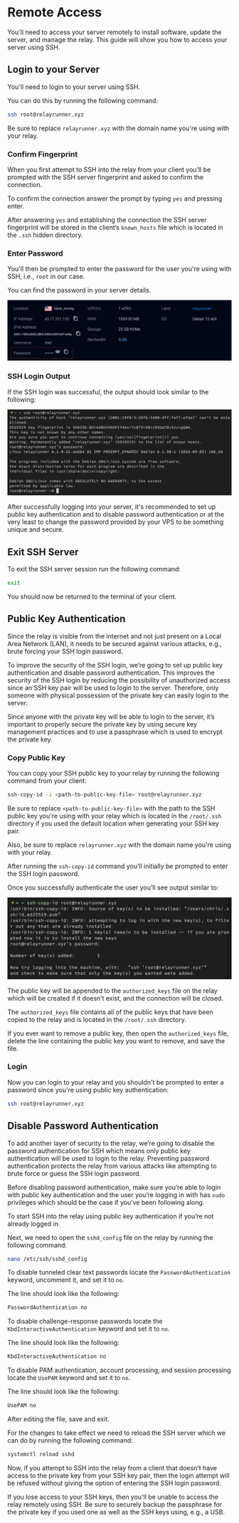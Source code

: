 # Remote Access

You'll need to access your server remotely to install software, update the server, and manage the relay. This guide will show you how to access your server using SSH.

## Login to your Server

You'll need to login to your server using SSH.

You can do this by running the following command:

```bash
ssh root@relayrunner.xyz
```

Be sure to replace `relayrunner.xyz` with the domain name you're using with your relay.

### Confirm Fingerprint

When you first attempt to SSH into the relay from your client you’ll be prompted with the SSH server fingerprint and asked to confirm the connection.

To confirm the connection answer the prompt by typing `yes` and pressing enter.

After answering `yes` and establishing the connection the SSH server fingerprint will be stored in the client’s `known_hosts` file which is located in the `.ssh` hidden directory.

### Enter Password

You'll then be prompted to enter the password for the user you're using with SSH, i.e., `root` in our case.

You can find the password in your server details.

![Server Password](../images/server-password.png)

### SSH Login Output

If the SSH login was successful, the output should look similar to the following:

![SSH into Server](../images/ssh-into-server.png)

After successfully logging into your server, it's recommended to set up public key authentication and to disable password authentication or at the very least to change the password provided by your VPS to be something unique and secure.

## Exit SSH Server

To exit the SSH server session run the following command:

```bash
exit
```

You should now be returned to the terminal of your client.

## Public Key Authentication

Since the relay is visible from the internet and not just present on a Local Area Network (LAN), it needs to be secured against various attacks, e.g., brute forcing your SSH login password.

To improve the security of the SSH login, we’re going to set up public key authentication and disable password authentication. This improves the security of the SSH login by reducing the possibility of unauthorized access since an SSH key pair will be used to login to the server. Therefore, only someone with physical possession of the private key can easily login to the server.

Since anyone with the private key will be able to login to the server, it’s important to properly secure the private key by using secure key management practices and to use a passphrase which is used to encrypt the private key.

### Copy Public Key

You can copy your SSH public key to your relay by running the following command from your client:

```bash
ssh-copy-id -i <path-to-public-key-file> root@relayrunner.xyz
```

Be sure to replace `<path-to-public-key-file>` with the path to the SSH public key you're using with your relay which is located in the `/root/.ssh` directory if you used the default location when generating your SSH key pair.

Also, be sure to replace `relayrunner.xyz` with the domain name you're using with your relay.

After running the `ssh-copy-id` command you’ll initially be prompted to enter the SSH login password.

Once you successfully authenticate the user you’ll see output similar to:

![SSH Copy ID](../images/ssh-copy-id.png)

The public key will be appended to the `authorized_keys`
file on the relay which will be created if it doesn’t exist, and the connection will be closed.

The `authorized_keys` file contains all of the public keys that have been copied to the relay and is located in the `/root/.ssh` directory.

If you ever want to remove a public key, then open the `authorized_keys` file, delete the line containing the public key you want to remove, and save the file.

### Login

Now you can login to your relay and you shouldn't be prompted to enter a password since you're using public key authentication:

```bash
ssh root@relayrunner.xyz
```

## Disable Password Authentication

To add another layer of security to the relay, we’re going to disable the password authentication for SSH which means only public key authentication will be used to login to the relay. Preventing password authentication protects the relay from various attacks like attempting to brute force or guess the SSH login password.

Before disabling password authentication, make sure you’re able to login with public key authentication and the user you’re logging in with has `sudo` privileges which should be the case if you’ve been following along.

To start SSH into the relay using public key authentication if you’re not already logged in.

Next, we need to open the `sshd_config` file on the relay by running the following command:

```bash
nano /etc/ssh/sshd_config
```

To disable tunneled clear text passwords locate the `PasswordAuthentication` keyword, uncomment it, and set it to `no`.

The line should look like the following:

```bash
PasswordAuthentication no
```

To disable challenge-response passwords locate the `KbdInteractiveAuthentication` keyword and set it to `no`.

The line should look like the following:

```bash
KbdInteractiveAuthentication no
```

To disable PAM authentication, account processing, and session processing locate the `UsePAM` keyword and set it to `no`.

The line should look like the following:

```bash
UsePAM no
```

After editing the file, save and exit.

For the changes to take effect we need to reload the SSH server which we can do by running the following command:

```bash
systemctl reload sshd
```

Now, if you attempt to SSH into the relay from a client that doesn’t have access to the private key from your SSH key pair, then the login attempt will be refused without giving the option of entering the SSH login password.

If you lose access to your SSH keys, then you'll be unable to access the relay remotely using SSH. Be sure to securely backup the passphrase for the private key if you used one as well as the SSH keys using, e.g., a USB.
